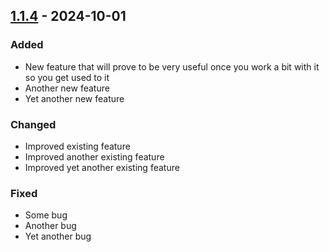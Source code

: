 ## [1.1.4] - 2024-10-01

### Added

- New feature that will prove to be very useful once you work a bit with it so you get used to it
- Another new feature
- Yet another new feature

### Changed

- Improved existing feature
- Improved another existing feature
- Improved yet another existing feature

### Fixed

- Some bug
- Another bug
- Yet another bug

[1.1.4]: https://github.com/matthias-stemmler/annimate/compare/v1.1.3...v1.1.4
